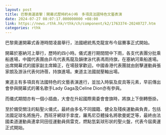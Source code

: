 ```yaml
---
layout: post
title: 巴黎奧運直擊｜開幕式歷時約4小時　多項具法國特色文藝表演
date: 2024-07-27 08:07:17.000000000 +08:00
link: https://news.rthk.hk/rthk/ch/component/k2/1763374-20240727.htm
categories: rthk
---
```


巴黎奧運開幕式香港時間凌晨舉行，法國總統馬克龍宣布今屆賽事正式開始。

開幕於塞納河上舉行，歷時約四小時。儀式進行期間間中下雨，各支代表團分批乘船進場，中國代表團由乒乓代表馬龍及韻律泳代表馮雨持旗，在塞納河乘船進場。出席開幕式的國家副主席韓正，在場鼓掌歡迎。中國香港代表團就由劍擊運動員張家朗及游泳代表何詩蓓，持旗進場。東道主法國就壓軸出場。

東道主有多項具有法國特色的文藝表演進行，並加入時裝及皮具等元素，早前傳出會參與開幕式的著名歌手Lady Gaga及Celine Dion亦有參與。

而儀式期間亦有一個小插曲，大會在升起國際奧委會會旗時，將旗上下倒轉懸掛。

至於備受關注的點聖火儀式，最終由多名不同國籍、健全及殘疾運動員負責，包括法國足球名將施丹，西班牙網球手拿度，羅馬尼亞體操名將歌曼妮芝等，最終由法國柔道運動員連拿同田徑運動員佩雷克，燃點氫氣球形狀的聖火盤，代表今屆奧運正式開始。
